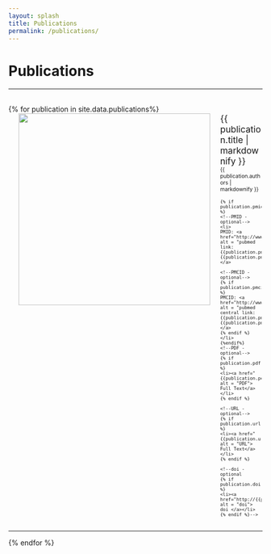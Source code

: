```yaml
---
layout: splash
title: Publications
permalink: /publications/
---
```


<h1>Publications</h1>
<hr>
<br>
<!--SOLUTION TO OVERFLOW PROBLEM: https://stackoverflow.com/questions/19695784/how-can-i-make-bootstrap-columns-all-the-same-height-->

<style>
.row{
    overflow: hidden; 
}

[class*="col-"]{
    margin-bottom: -99999px;
    padding-bottom: 99999px;
}
</style>


<div class="container-fluid">
{% for publication in site.data.publications%}

<div class="row justify-content-between" style="padding-top: 60px; margin-top: -60px;">
  <div class="clearfix hidden-sm-up"></div>
  <div class="col-4">
  
  <!--<img class = "img-responsive" src = "{{publication.image}}" style="max-width: 380px" hspace="20" align="left">-->
  <img class = "img-responsive" src = "{{publication.image}}" style="width: 380px" hspace="20" align="left">
  </div>
  <div class="clearfix hidden-sm-up"></div>
  <div class="col-8-auto" style="font-size:125%">
  {{ publication.title | markdownify }}
  </div>
  <div class="col-8-auto" style="font-size:75%">
  {{ publication.authors | markdownify }}
  <ul style="list-style-type:none; margin:0; padding: 0.2em;">
    
    {% if publication.pmid %}
    <!--PMID - optional-->
    <li> 
    PMID: <a href="http://www.ncbi.nlm.nih.gov/pubmed/{{publication.pmid}}" alt = "pubmed link: {{publication.pmid}}"> {{publication.pmid}}</a> 
    
    <!--PMCID - optional-->
    {% if publication.pmcid %}
	PMCID: <a href="http://www.ncbi.nlm.nih.gov/pmc/articles/{{publication.pmcid}}" alt = "pubmed central link: {{publication.pmcid}}"> {{publication.pmcid}}</a>
	{% endif %}
	</li>
    {%endif%}
    <!--PDF - optional-->
    {% if publication.pdf %}
	<li><a href="{{publication.pdf}}" alt = "PDF"> Full Text</a></li>
	{% endif %}
    
    <!--URL - optional-->
    {% if publication.url %}
	<li><a href="{{publication.url}}" alt = "URL"> Full Text</a></li>
	{% endif %}
	
	<!--doi - optional
    {% if publication.doi %}
	<li><a href="http://{{publication.doi}}" alt = "doi"> doi </a></li>
	{% endif %}-->
    
  </ul>
  
  </div>
</div> 
<hr>
{% endfor %}
</div>

